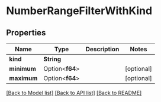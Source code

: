 # NumberRangeFilterWithKind

## Properties

Name | Type | Description | Notes
------------ | ------------- | ------------- | -------------
**kind** | **String** |  | 
**minimum** | Option<**f64**> |  | [optional]
**maximum** | Option<**f64**> |  | [optional]

[[Back to Model list]](../README.md#documentation-for-models) [[Back to API list]](../README.md#documentation-for-api-endpoints) [[Back to README]](../README.md)


